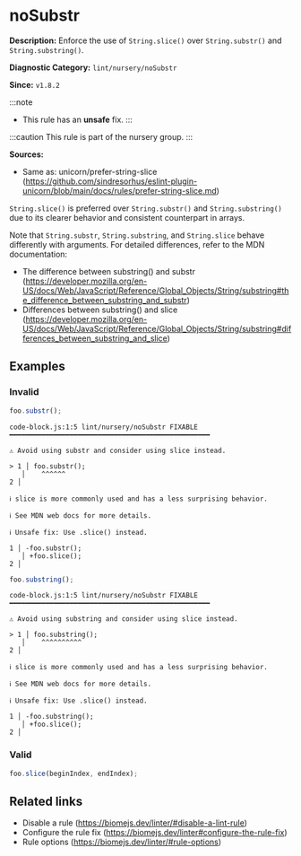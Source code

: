 # noSubstr

**Description:** Enforce the use of `String.slice()` over `String.substr()` and `String.substring()`.

**Diagnostic Category:** `lint/nursery/noSubstr`

**Since:** `v1.8.2`

:::note
- This rule has an **unsafe** fix.
:::

:::caution
This rule is part of the nursery group.
:::

**Sources:** 
- Same as: unicorn/prefer-string-slice (https://github.com/sindresorhus/eslint-plugin-unicorn/blob/main/docs/rules/prefer-string-slice.md)

`String.slice()` is preferred over `String.substr()` and `String.substring()` due to its clearer behavior and consistent counterpart in arrays. 

Note that `String.substr`, `String.substring`, and `String.slice` behave differently with arguments. For detailed differences, refer to the MDN documentation:

- The difference between substring() and substr (https://developer.mozilla.org/en-US/docs/Web/JavaScript/Reference/Global_Objects/String/substring#the_difference_between_substring_and_substr)
- Differences between substring() and slice (https://developer.mozilla.org/en-US/docs/Web/JavaScript/Reference/Global_Objects/String/substring#differences_between_substring_and_slice)

## Examples

### Invalid

```js
foo.substr();
```
```
code-block.js:1:5 lint/nursery/noSubstr FIXABLE ━━━━━━━━━━━━━━━━━━━━━━━━━━━━━━━━━━━━━━━━━━━━━━━━━━

⚠ Avoid using substr and consider using slice instead.

> 1 │ foo.substr();
   │    ^^^^^^
2 │ 

ℹ slice is more commonly used and has a less surprising behavior.

ℹ See MDN web docs for more details.

ℹ Unsafe fix: Use .slice() instead.

1 │ -foo.substr();
   │ +foo.slice();
2 │ 
```

```js
foo.substring();
```
```
code-block.js:1:5 lint/nursery/noSubstr FIXABLE ━━━━━━━━━━━━━━━━━━━━━━━━━━━━━━━━━━━━━━━━━━━━━━━━━━

⚠ Avoid using substring and consider using slice instead.

> 1 │ foo.substring();
   │    ^^^^^^^^^^
2 │ 

ℹ slice is more commonly used and has a less surprising behavior.

ℹ See MDN web docs for more details.

ℹ Unsafe fix: Use .slice() instead.

1 │ -foo.substring();
   │ +foo.slice();
2 │ 
```

### Valid

```js
foo.slice(beginIndex, endIndex);
```

## Related links

- Disable a rule (https://biomejs.dev/linter/#disable-a-lint-rule)
- Configure the rule fix (https://biomejs.dev/linter#configure-the-rule-fix)
- Rule options (https://biomejs.dev/linter/#rule-options)
